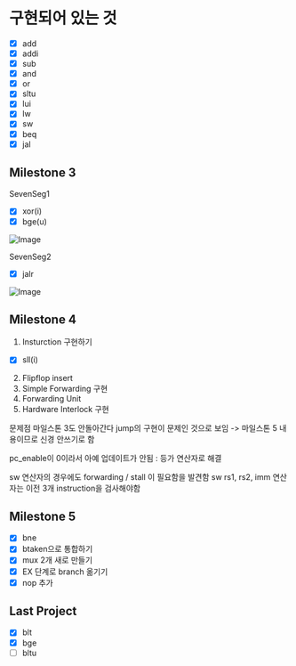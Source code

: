 # 구현되어 있는 것
- [X] add
- [X] addi
- [X] sub
- [X] and
- [X] or
- [X] sltu
- [X] lui
- [X] lw
- [X] sw
- [X] beq
- [x] jal

## Milestone 3

SevenSeg1
- [x] xor(i)
- [x] bge(u)

![Image](https://i.imgur.com/6rlTmsy.png)

SevenSeg2
- [X] jalr

![Image](https://i.imgur.com/cOn6vwa.png)


## Milestone 4
1. Insturction 구현하기
- [x] sll(i)
2. Flipflop insert
3. Simple Forwarding 구현
3. Forwarding Unit
4. Hardware Interlock 구현


문제점
마일스톤 3도 안돌아간다
jump의 구현이 문제인 것으로 보임 -> 마일스톤 5 내용이므로 신경 안쓰기로 함

pc_enable이 0이라서 아예 업데이트가 안됨 : 등가 연산자로 해결

sw 연산자의 경우에도 forwarding / stall 이 필요함을 발견함
sw rs1, rs2, imm 연산자는 이전 3개 instruction을 검사해야함

## Milestone 5
- [x] bne
- [x] btaken으로 통합하기
- [x] mux 2개 새로 만들기
- [x] EX 단계로 branch 옮기기
- [x] nop 추가

## Last Project
- [x] blt
- [x] bge
- [ ] bltu